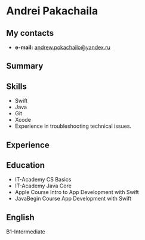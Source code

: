 # **Andrei Pakachaila**
## **My contacts**
* **e-mail:** andrew.pokachailo@yandex.ru
## **Summary**

## **Skills**
* Swift
* Java
* Git
* Xcode
* Experience in troubleshooting technical issues.
## **Experience**

## **Education**
* IT-Academy CS Basics
* IT-Academy Java Core
* Apple Course Intro to App Development with Swift
* JavaBegin Course App Development with Swift
## **English**
B1-Intermediate
